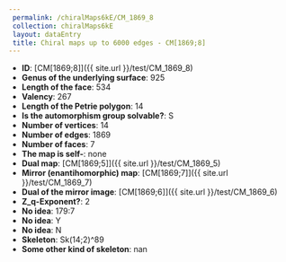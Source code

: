 ```yaml
--- 
 permalink: /chiralMaps6kE/CM_1869_8 
 collection: chiralMaps6kE
 layout: dataEntry
 title: Chiral maps up to 6000 edges - CM[1869;8]
---
```


- **ID**: [CM[1869;8]]({{ site.url }}/test/CM_1869_8)
- **Genus of the underlying surface**: 925
- **Length of the face**: 534
- **Valency**: 267
- **Length of the Petrie polygon**: 14
- **Is the automorphism group solvable?**: S
- **Number of vertices**: 14
- **Number of edges**: 1869
- **Number of faces**: 7
- **The map is self-**: none
- **Dual map**: [CM[1869;5]]({{ site.url }}/test/CM_1869_5)
- **Mirror (enantihomorphic) map**: [CM[1869;7]]({{ site.url }}/test/CM_1869_7)
- **Dual of the mirror image**: [CM[1869;6]]({{ site.url }}/test/CM_1869_6)
- **Z_q-Exponent?**: 2
- **No idea**:  179:7
- **No idea**: Y
- **No idea**: N
- **Skeleton**: Sk(14;2)^89
- **Some other kind of skeleton**: nan
